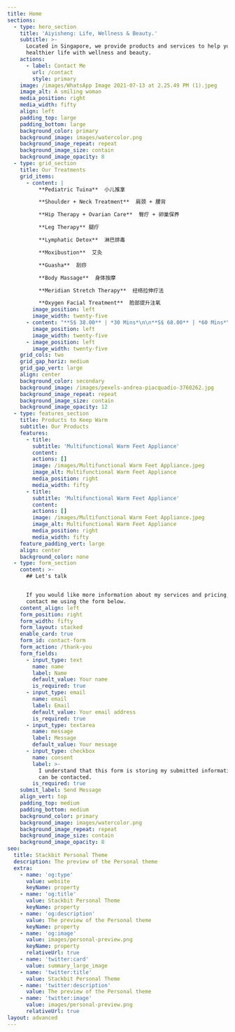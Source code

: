 ```yaml
---
title: Home
sections:
  - type: hero_section
    title: 'Aiyisheng: Life, Wellness & Beauty.'
    subtitle: >-
      Located in Singapore, we provide products and services to help you live a
      healthier life with wellness and beauty.
    actions:
      - label: Contact Me
        url: /contact
        style: primary
    image: /images/WhatsApp Image 2021-07-13 at 2.25.49 PM (1).jpeg
    image_alt: A smiling woman
    media_position: right
    media_width: fifty
    align: left
    padding_top: large
    padding_bottom: large
    background_color: primary
    background_image: images/watercolor.png
    background_image_repeat: repeat
    background_image_size: contain
    background_image_opacity: 8
  - type: grid_section
    title: Our Treatments
    grid_items:
      - content: |
          **Pediatric Tuina**  小儿推拿

          **Shoulder + Neck Treatment**  肩颈 + 腰背

          **Hip Therapy + Ovarian Care**  臀疗 + 卵巢保养

          **Leg Therapy** 腿疗

          **Lymphatic Detox**  淋巴排毒

          **Moxibustion**  艾灸

          **Guasha**  刮痧

          **Body Massage**  身体按摩

          **Meridian Stretch Therapy**  经络拉伸疗法

          **Oxygen Facial Treatment**  脸部提升注氧
        image_position: left
        image_width: twenty-five
      - content: "**S$ 38.00** | *30 Mins*\n\n**S$ 68.00** | *60 Mins*\n\n**S$ 68.00**\_|\_*60 Mins*\n\n**S$ 68.00**\_|\_*60 Mins*\n\n**S$ 68.00**\_|\_*60 Mins*\n\n**S$ 68.00**\_|\_*60 Mins*\n\n**S$ 55.00**\_|\_*40 Mins*\n\n**S$ 55.00**\_|\_*60 Mins*\n\n**S$ 98.00** |\_*60 Mins* \n\n**S$ 68.00** |\_*60 Mins* \n"
        image_position: left
        image_width: twenty-five
      - image_position: left
        image_width: twenty-five
    grid_cols: two
    grid_gap_horiz: medium
    grid_gap_vert: large
    align: center
    background_color: secondary
    background_image: /images/pexels-andrea-piacquadio-3760262.jpg
    background_image_repeat: repeat
    background_image_size: contain
    background_image_opacity: 12
  - type: features_section
    title: Products to Keep Warm
    subtitle: Our Products
    features:
      - title:
        subtitle: 'Multifunctional Warm Feet Appliance'
        content: 
        actions: []
        image: /images/Multifunctional Warm Feet Appliance.jpeg
        image_alt: Multifunctional Warm Feet Appliance
        media_position: right
        media_width: fifty
      - title:
        subtitle: 'Multifunctional Warm Feet Appliance'
        content: 
        actions: []
        image: /images/Multifunctional Warm Feet Appliance.jpeg
        image_alt: Multifunctional Warm Feet Appliance
        media_position: right
        media_width: fifty
    feature_padding_vert: large
    align: center
    background_color: none
  - type: form_section
    content: >-
      ## Let's talk


      If you would like more information about my services and pricing, please
      contact me using the form below.
    content_align: left
    form_position: right
    form_width: fifty
    form_layout: stacked
    enable_card: true
    form_id: contact-form
    form_action: /thank-you
    form_fields:
      - input_type: text
        name: name
        label: Name
        default_value: Your name
        is_required: true
      - input_type: email
        name: email
        label: Email
        default_value: Your email address
        is_required: true
      - input_type: textarea
        name: message
        label: Message
        default_value: Your message
      - input_type: checkbox
        name: consent
        label: >-
          I understand that this form is storing my submitted information so I
          can be contacted.
        is_required: true
    submit_label: Send Message
    align_vert: top
    padding_top: medium
    padding_bottom: medium
    background_color: primary
    background_image: images/watercolor.png
    background_image_repeat: repeat
    background_image_size: contain
    background_image_opacity: 8
seo:
  title: Stackbit Personal Theme
  description: The preview of the Personal theme
  extra:
    - name: 'og:type'
      value: website
      keyName: property
    - name: 'og:title'
      value: Stackbit Personal Theme
      keyName: property
    - name: 'og:description'
      value: The preview of the Personal theme
      keyName: property
    - name: 'og:image'
      value: images/personal-preview.png
      keyName: property
      relativeUrl: true
    - name: 'twitter:card'
      value: summary_large_image
    - name: 'twitter:title'
      value: Stackbit Personal Theme
    - name: 'twitter:description'
      value: The preview of the Personal theme
    - name: 'twitter:image'
      value: images/personal-preview.png
      relativeUrl: true
layout: advanced
---
```

